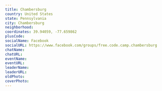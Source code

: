 ```yaml
---
title: Chambersburg
country: United States
state: Pennsylvania
city: Chambersburg
neighborhood: 
coordinates: 39.94059, -77.659862
plusCode:
socialName: Facebook
socialURL: https://www.facebook.com/groups/free.code.camp.chambersburg.pa
chatName:
chatURL:
eventName:
eventURL:
leaderName:
leaderURL:
oldPhoto: 
coverPhoto:
---
```

